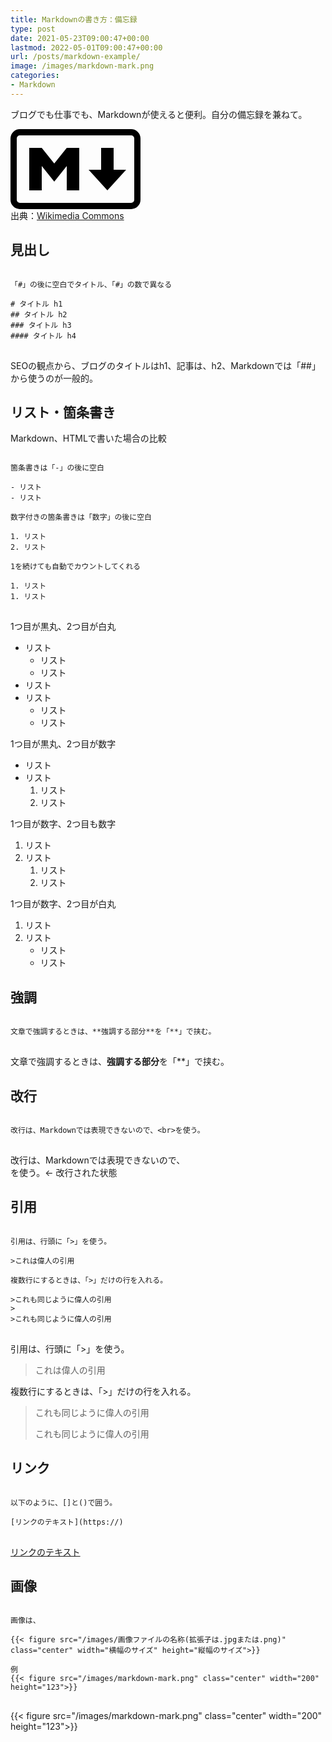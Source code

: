 ```yaml
---
title: Markdownの書き方：備忘録
type: post
date: 2021-05-23T09:00:47+00:00
lastmod: 2022-05-01T09:00:47+00:00
url: /posts/markdown-example/
image: /images/markdown-mark.png
categories:
- Markdown
---
```

ブログでも仕事でも、Markdownが使えると便利。自分の備忘録を兼ねて。

<svg xmlns="http://www.w3.org/2000/svg" width="208" height="128" viewBox="0 0 208 128"><rect width="198" height="118" x="5" y="5" ry="10" stroke="#000" stroke-width="10" fill="none"/><path d="M30 98V30h20l20 25 20-25h20v68H90V59L70 84 50 59v39zm125 0l-30-33h20V30h20v35h20z"/></svg><br>
出典：[Wikimedia Commons](https://commons.wikimedia.org/wiki/File:Markdown-mark.svg)

## 見出し

<pre>
<code>
「#」の後に空白でタイトル、「#」の数で異なる

# タイトル h1
## タイトル h2
### タイトル h3
#### タイトル h4
</code>
</pre>

SEOの観点から、ブログのタイトルはh1、記事は、h2、Markdownでは「##」から使うのが一般的。

## リスト・箇条書き

Markdown、HTMLで書いた場合の比較

<pre>
<code>
箇条書きは「-」の後に空白

- リスト
- リスト

数字付きの箇条書きは「数字」の後に空白

1. リスト
2. リスト

1を続けても自動でカウントしてくれる

1. リスト
1. リスト
</code>
</pre>

1つ目が黒丸、2つ目が白丸

- リスト
    - リスト
    - リスト
- リスト
- リスト
    - リスト
    - リスト

1つ目が黒丸、2つ目が数字

- リスト
- リスト
    1. リスト
    2. リスト

1つ目が数字、2つ目も数字

1. リスト
1. リスト
    1. リスト
    1. リスト

1つ目が数字、2つ目が白丸

1. リスト
1. リスト
    - リスト
    - リスト

## 強調

<pre>
<code>
文章で強調するときは、**強調する部分**を「**」で挟む。
</code>
</pre>

文章で強調するときは、**強調する部分**を「**」で挟む。

## 改行

<pre>
<code>
改行は、Markdownでは表現できないので、&lt;br>を使う。
</code>
</pre>

改行は、Markdownでは表現できないので、<br>を使う。← 改行された状態

## 引用

<pre>
<code>
引用は、行頭に「>」を使う。

>これは偉人の引用

複数行にするときは、「>」だけの行を入れる。

>これも同じように偉人の引用
>
>これも同じように偉人の引用
</code>
</pre>

引用は、行頭に「>」を使う。

>これは偉人の引用

複数行にするときは、「>」だけの行を入れる。

>これも同じように偉人の引用
>
>これも同じように偉人の引用

## リンク

<pre>
<code>
以下のように、[]と()で囲う。

[リンクのテキスト](https://)
</code>
</pre>

[リンクのテキスト](#)

## 画像

<pre>
<code>
画像は、

{{&lt; figure src="/images/画像ファイルの名称(拡張子は.jpgまたは.png)" class="center" width="横幅のサイズ" height="縦幅のサイズ">}}

例
{{&lt; figure src="/images/markdown-mark.png" class="center" width="200" height="123">}}
</code>
</pre>

{{< figure src="/images/markdown-mark.png" class="center" width="200" height="123">}}